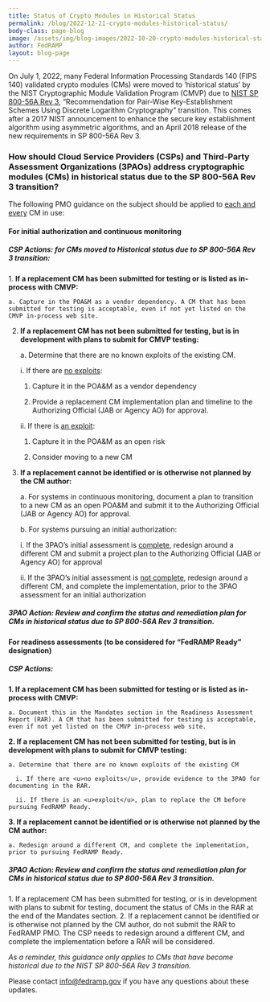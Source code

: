 ```yaml
---
title: Status of Crypto Modules in Historical Status
permalink: /blog/2022-12-21-crypto-modules-historical-status/
body-class: page-blog
image: /assets/img/blog-images/2022-10-20-crypto-modules-historical-status.png
author: FedRAMP
layout: blog-page
---
```

On July 1, 2022, many Federal Information Processing Standards 140 (FIPS 140) validated crypto modules (CMs) were moved to ‘historical status’ by the NIST Cryptographic Module Validation Program (CMVP) due to <a href="https://nvlpubs.nist.gov/nistpubs/SpecialPublications/nist.sp.800-56Ar3.pdf" target="_blank" rel="noopener noreferrer">NIST SP 800-56A Rev 3</a>, “Recommendation for Pair-Wise Key-Establishment Schemes Using Discrete Logarithm Cryptography” transition. This comes after a 2017 NIST announcement to enhance the secure key establishment algorithm using asymmetric algorithms, and an April 2018 release of the new requirements in SP 800-56A Rev 3.

<h3>How should Cloud Service Providers (CSPs) and Third-Party Assessment Organizations (3PAOs) address cryptographic modules (CMs) in historical status due to the SP 800-56A Rev 3 transition?</h3>

The following PMO guidance on the subject should be applied to <u>each and every</u> CM in use:
<h4>For initial authorization and continuous monitoring</h4> 
<h5>CSP Actions: for CMs moved to Historical status due to SP 800-56A Rev 3 transition:</h5>
1. <b>If a replacement CM has been submitted for testing or is listed as in-process with CMVP:</b> 
    
    a. Capture in the POA&M as a vendor dependency. A CM that has been submitted for testing is acceptable, even if not yet listed on the CMVP in-process web site.
        
2. <b>If a replacement CM has not been submitted for testing, but is in development with plans to submit for CMVP testing:</b>
    
    a. Determine that there are no known exploits of the existing CM.
        
      i. If there are <u>no exploits</u>:
        
    1. Capture it in the POA&M as a vendor dependency
            
    2. Provide a replacement CM implementation plan and timeline to the Authorizing Official (JAB or Agency AO) for approval.
            
      ii. If there is <u>an exploit</u>:
            
    1. Capture it in the POA&M as an open risk
            
    2. Consider moving to a new CM
            
3. <b>If a replacement cannot be identified or is otherwise not planned by the CM author:</b>
    
    a. For systems in continuous monitoring, document a plan to transition to a new CM as an open POA&M and submit it to the Authorizing Official (JAB or Agency AO) for approval.
        
    b. For systems pursuing an initial authorization:
        
      i. If the 3PAO’s initial assessment is <u>complete</u>, redesign around a different CM and submit a project plan to the Authorizing Official (JAB or Agency AO) for approval
            
      ii. If the 3PAO’s initial assessment is <u>not complete</u>, redesign around a different CM, and complete the implementation, prior to the 3PAO assessment for an initial authorization
    
<h5>3PAO Action: Review and confirm the status and remediation plan for CMs in historical status due to SP 800-56A Rev 3 transition.</h5>
<h4>For readiness assessments (to be considered for “FedRAMP Ready” designation)</h4> 
<h5>CSP Actions:</h5>
<b>1. If a replacement CM has been submitted for testing or is listed as in-process with CMVP:</b>
    
    a. Document this in the Mandates section in the Readiness Assessment Report (RAR). A CM that has been submitted for testing is acceptable, even if not yet listed on the CMVP in-process web site.
        
<b>2. If a replacement CM has not been submitted for testing, but is in development with plans to submit for CMVP testing:</b> 
    
    a. Determine that there are no known exploits of the existing CM
        
      i. If there are <u>no exploits</u>, provide evidence to the 3PAO for documenting in the RAR.
            
      ii. If there is an <u>exploit</u>, plan to replace the CM before pursuing FedRAMP Ready. 
            
<b>3. If a replacement cannot be identified or is otherwise not planned by the CM author:</b>
    
    a. Redesign around a different CM, and complete the implementation, prior to pursuing FedRAMP Ready.
        
<h5>3PAO Action: Review and confirm the status and remediation plan for CMs in historical status due to SP 800-56A Rev 3 transition.</h5>
1. If a replacement CM has been submitted for testing, or is in development with plans to submit for testing, document the status of CMs in the RAR at the end of the Mandates section.
2. If a replacement cannot be identified or is otherwise not planned by the CM author, do not submit the RAR to FedRAMP PMO. The CSP needs to redesign around a different CM, and complete the implementation before a RAR will be considered.

*As a reminder, this guidance only applies to CMs that have become historical due to the NIST SP‌‌ 800-56A Rev 3 transition.*

Please contact <a href="mailto:info@fedramp.gov">info@fedramp.gov</a> if you have any questions about these updates.
